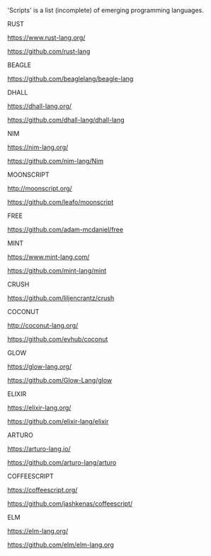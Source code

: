 'Scripts' is a list (incomplete) of emerging programming languages.

RUST

https://www.rust-lang.org/

https://github.com/rust-lang

BEAGLE

https://github.com/beaglelang/beagle-lang

DHALL

https://dhall-lang.org/

https://github.com/dhall-lang/dhall-lang

NIM

https://nim-lang.org/

https://github.com/nim-lang/Nim

MOONSCRIPT

http://moonscript.org/

https://github.com/leafo/moonscript

FREE

https://github.com/adam-mcdaniel/free

MINT

https://www.mint-lang.com/

https://github.com/mint-lang/mint

CRUSH

https://github.com/liljencrantz/crush

COCONUT

http://coconut-lang.org/

https://github.com/evhub/coconut

GLOW

https://glow-lang.org/

https://github.com/Glow-Lang/glow

ELIXIR

https://elixir-lang.org/

https://github.com/elixir-lang/elixir

ARTURO

https://arturo-lang.io/

https://github.com/arturo-lang/arturo

COFFEESCRIPT

https://coffeescript.org/

https://github.com/jashkenas/coffeescript/

ELM

https://elm-lang.org/

https://github.com/elm/elm-lang.org

